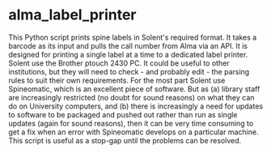 # alma_label_printer
This Python script prints spine labels in Solent's required format. It takes a barcode as its input and pulls the call number from Alma via an API. It is designed for printing a single label at a time to a dedicated label printer. Solent use the Brother ptouch 2430 PC.
It could be useful to other institutions, but they will need to check - and probably edit - the parsing rules to suit their own requirements.
For the most part Solent use Spineomatic, which is an excellent piece of software. 
But as (a) library staff are increasingly restricted (no doubt for sound reasons) on what they can do on University computers, and (b) there is increasingly a need for updates to software to be packaged and pushed out rather than run as single updates (again for sound reasons), then it can be very time consuming to get a fix when an error with Spineomatic develops on a particular machine.
This script is useful as a stop-gap until the problems can be resolved.
